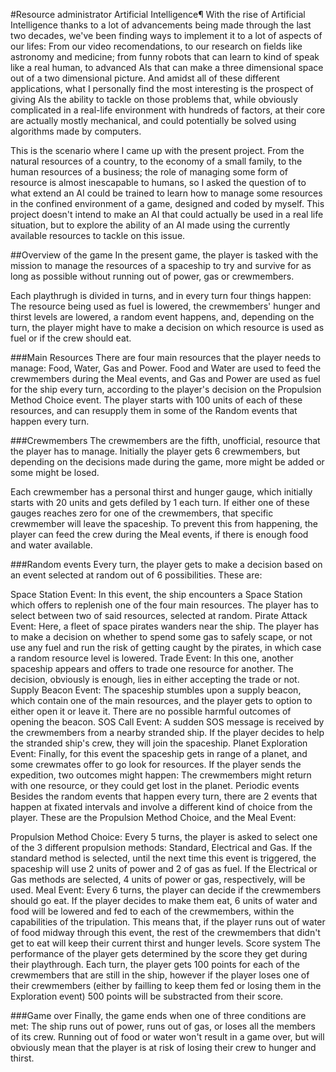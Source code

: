 #Resource administrator Artificial Intelligence¶
With the rise of Artificial Intelligence thanks to a lot of advancements being made through the last two decades, we've been finding ways to implement it to a lot of aspects of our lifes: From our video recomendations, to our research on fields like astronomy and medicine; from funny robots that can learn to kind of speak like a real human, to advanced AIs that can make a three dimensional space out of a two dimensional picture. And amidst all of these different applications, what I personally find the most interesting is the prospect of giving AIs the ability to tackle on those problems that, while obviously complicated in a real-life environment with hundreds of factors, at their core are actually mostly mechanical, and could potentially be solved using algorithms made by computers.

This is the scenario where I came up with the present project. From the natural resources of a country, to the economy of a small family, to the human resources of a business; the role of managing some form of resource is almost inescapable to humans, so I asked the question of to what extend an AI could be trained to learn how to manage some resources in the confined environment of a game, designed and coded by myself. This project doesn't intend to make an AI that could actually be used in a real life situation, but to explore the ability of an AI made using the currently available resources to tackle on this issue.

##Overview of the game
In the present game, the player is tasked with the mission to manage the resources of a spaceship to try and survive for as long as possible without running out of power, gas or crewmembers.

Each playthrugh is divided in turns, and in every turn four things happen: The resource being used as fuel is lowered, the crewmembers' hunger and thirst levels are lowered, a random event happens, and, depending on the turn, the player might have to make a decision on which resource is used as fuel or if the crew should eat.

###Main Resources
There are four main resources that the player needs to manage: Food, Water, Gas and Power. Food and Water are used to feed the crewmembers during the Meal events, and Gas and Power are used as fuel for the ship every turn, according to the player's decision on the Propulsion Method Choice event. The player starts with 100 units of each of these resources, and can resupply them in some of the Random events that happen every turn.

###Crewmembers
The crewmembers are the fifth, unofficial, resource that the player has to manage. Initially the player gets 6 crewmembers, but depending on the decisions made during the game, more might be added or some might be losed.

Each crewmember has a personal thirst and hunger gauge, which initially starts with 20 units and gets defiled by 1 each turn. If either one of these gauges reaches zero for one of the crewmembers, that specific crewmember will leave the spaceship. To prevent this from happening, the player can feed the crew during the Meal events, if there is enough food and water available.

###Random events
Every turn, the player gets to make a decision based on an event selected at random out of 6 possibilities. These are:

Space Station Event: In this event, the ship encounters a Space Station which offers to replenish one of the four main resources. The player has to select between two of said resources, selected at random.
Pirate Attack Event: Here, a fleet of space pirates wanders near the ship. The player has to make a decision on whether to spend some gas to safely scape, or not use any fuel and run the risk of getting caught by the pirates, in which case a random resource level is lowered.
Trade Event: In this one, another spaceship appears and offers to trade one resource for another. The decision, obviously is enough, lies in either accepting the trade or not.
Supply Beacon Event: The spaceship stumbles upon a supply beacon, which contain one of the main resources, and the player gets to option to either open it or leave it. There are no possible harmful outcomes of opening the beacon.
SOS Call Event: A sudden SOS message is received by the crewmembers from a nearby stranded ship. If the player decides to help the stranded ship's crew, they will join the spaceship.
Planet Exploration Event: Finally, for this event the spaceship gets in range of a planet, and some crewmates offer to go look for resources. If the player sends the expedition, two outcomes might happen: The crewmembers might return with one resource, or they could get lost in the planet.
Periodic events
Besides the random events that happen every turn, there are 2 events that happen at fixated intervals and involve a different kind of choice from the player. These are the Propulsion Method Choice, and the Meal Event:

Propulsion Method Choice: Every 5 turns, the player is asked to select one of the 3 different propulsion methods: Standard, Electrical and Gas. If the standard method is selected, until the next time this event is triggered, the spaceship will use 2 units of power and 2 of gas as fuel. If the Electrical or Gas methods are selected, 4 units of power or gas, respectively, will be used.
Meal Event: Every 6 turns, the player can decide if the crewmembers should go eat. If the player decides to make them eat, 6 units of water and food will be lowered and fed to each of the crewmembers, within the capabilities of the tripulation. This means that, if the player runs out of water of food midway through this event, the rest of the crewmembers that didn't get to eat will keep their current thirst and hunger levels.
Score system
The performance of the player gets determined by the score they get during their playthrough. Each turn, the player gets 100 points for each of the crewmembers that are still in the ship, however if the player loses one of their crewmembers (either by failling to keep them fed or losing them in the Exploration event) 500 points will be substracted from their score.

###Game over
Finally, the game ends when one of three conditions are met: The ship runs out of power, runs out of gas, or loses all the members of its crew. Running out of food or water won't result in a game over, but will obviously mean that the player is at risk of losing their crew to hunger and thirst.
